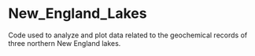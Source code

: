 # New_England_Lakes
Code used to analyze and plot data related to the geochemical records of three northern New England lakes.

